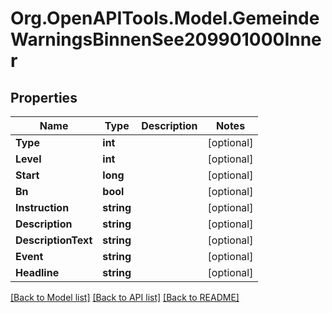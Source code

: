 # Org.OpenAPITools.Model.GemeindeWarningsBinnenSee209901000Inner

## Properties

Name | Type | Description | Notes
------------ | ------------- | ------------- | -------------
**Type** | **int** |  | [optional] 
**Level** | **int** |  | [optional] 
**Start** | **long** |  | [optional] 
**Bn** | **bool** |  | [optional] 
**Instruction** | **string** |  | [optional] 
**Description** | **string** |  | [optional] 
**DescriptionText** | **string** |  | [optional] 
**Event** | **string** |  | [optional] 
**Headline** | **string** |  | [optional] 

[[Back to Model list]](../README.md#documentation-for-models) [[Back to API list]](../README.md#documentation-for-api-endpoints) [[Back to README]](../README.md)

